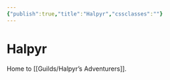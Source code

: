 ```yaml
---
{"publish":true,"title":"Halpyr","cssclasses":""}
---
```



# Halpyr

Home to [[Guilds/Halpyr’s Adventurers]].

